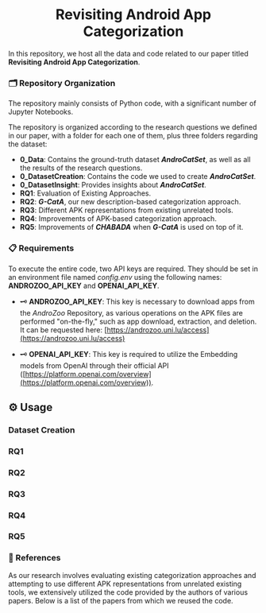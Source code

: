 <div align="center">
  <h1 align="center">Revisiting Android App Categorization</h1>
</div>

In this repository, we host all the data and code related to our paper titled **Revisiting Android App Categorization**.

### 🗂️ Repository Organization

The repository mainly consists of Python code, with a significant number of Jupyter Notebooks.

The repository is organized according to the research questions we defined in our paper, with a folder for each one of them, plus three folders regarding the dataset:

- **0_Data**: Contains the ground-truth dataset ***AndroCatSet***, as well as all the results of the research questions.
- **0_DatasetCreation**: Contains the code we used to create ***AndroCatSet***.
- **0_DatasetInsight**: Provides insights about ***AndroCatSet***.
- **RQ1**: Evaluation of Existing Approaches.
- **RQ2**: ***G-CatA***, our new description-based categorization approach.
- **RQ3**: Different APK representations from existing unrelated tools.
- **RQ4**: Improvements of APK-based categorization approach.
- **RQ5**: Improvements of ***CHABADA*** when ***G-CatA*** is used on top of it.

### 📋 Requirements

To execute the entire code, two API keys are required. They should be set in an environment file named *config.env* using the following names: **ANDROZOO_API_KEY** and **OPENAI_API_KEY**.

- 🗝️ **ANDROZOO_API_KEY**: This key is necessary to download apps from the *AndroZoo* Repository, as various operations on the APK files are performed "on-the-fly," such as app download, extraction, and deletion. It can be requested here: [https://androzoo.uni.lu/access](https://androzoo.uni.lu/access)

- 🗝️ **OPENAI_API_KEY**: This key is required to utilize the Embedding models from OpenAI through their official API ([https://platform.openai.com/overview](https://platform.openai.com/overview)).

## ⚙️ Usage

### Dataset Creation

### RQ1

### RQ2

### RQ3

### RQ4

### RQ5

### 📑 References

As our research involves evaluating existing categorization approaches and attempting to use different APK representations from unrelated existing tools, we extensively utilized the code provided by the authors of various papers. Below is a list of the papers from which we reused the code.